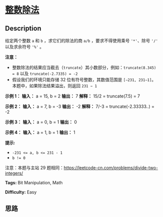 # [整数除法][title]

## Description

给定两个整数 `a` 和 `b` ，求它们的除法的商 `a/b` ，要求不得使用乘号 `'*'`、除号 `'/'` 以及求余符号 `'%'` 。



**注意：**

  * 整数除法的结果应当截去（`truncate`）其小数部分，例如：`truncate(8.345) = 8` 以及 `truncate(-2.7335) = -2`
  * 假设我们的环境只能存储 32 位有符号整数，其数值范围是 `[−231, 231−1]`。本题中，如果除法结果溢出，则返回 `231 − 1`



**示例 1：**
            **输入：** a = 15, b = 2    **输出：** 7    **解释：** 15/2 = truncate(7.5) = 7    

**示例 2：**
            **输入：** a = 7, b = -3    **输出：** -2    **解释：** 7/-3 = truncate(-2.33333..) = -2

**示例 3：**
            **输入：** a = 0, b = 1    **输出：** 0

**示例 4：**
            **输入：** a = 1, b = 1    **输出：** 1



**提示:**

  * `-231 <= a, b <= 231 - 1`
  * `b != 0`



注意：本题与主站 29 题相同：<https://leetcode-cn.com/problems/divide-two-integers/>




**Tags:** Bit Manipulation, Math

**Difficulty:** Easy

## 思路

[title]: https://leetcode-cn.com/problems/xoh6Oh
